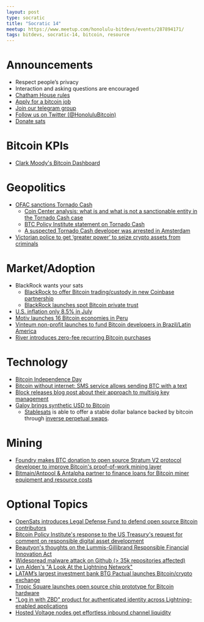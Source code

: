 ```yaml
---
layout: post
type: socratic
title: "Socratic 14"
meetup: https://www.meetup.com/honolulu-bitdevs/events/287894171/
tags: bitdevs, socratic-14, bitcoin, resource
---
```


# Announcements

- Respect people’s privacy
- Interaction and asking questions are encouraged
- [Chatham House rules](https://www.chathamhouse.org/about-us/chatham-house-rule)
- [Apply for a bitcoin job](https://bitcoinerjobs.com/)
- [Join our telegram group](https://t.me/+Uh9gbHO9EHFkZWJh)
- [Follow us on Twitter (@HonoluluBitcoin)](https://twitter.com/HonoluluBitcoin)
- [Donate sats](https://checkout.opennode.com/p/5dea6b7a-d33c-4fda-b54c-98f092814c7d)

# Bitcoin KPIs

- [Clark Moody's Bitcoin Dashboard](https://bitcoin.clarkmoody.com/dashboard/)

# Geopolitics

- [OFAC sanctions Tornado Cash](https://www.coincenter.org/u-s-treasury-sanction-of-privacy-tools-places-sweeping-restrictions-on-all-americans/)
	- [Coin Center analysis: what is and what is not a sanctionable entity in the Tornado Cash case](https://www.coincenter.org/analysis-what-is-and-what-is-not-a-sanctionable-entity-in-the-tornado-cash-case/)
	- [BTC Policy Institute statement on Tornado Cash](https://www.btcpolicy.org/articles/criminal-code)
	- [A suspected Tornado Cash developer was arrested in Amsterdam](https://www.fiod.nl/arrest-of-suspected-developer-of-tornado-cash/)
- [Victorian police to get ‘greater power’ to seize crypto assets from criminals](https://cointelegraph.com/news/victorian-police-to-get-greater-power-to-seize-crypto-assets-from-criminals)

# Market/Adoption

- BlackRock wants your sats
	- [BlackRock to offer Bitcoin trading/custody in new Coinbase partnership](https://bitcoinmagazine.com/markets/blackrock-to-offer-bitcoin-in-coinbase-partnership)
	- [BlackRock launches spot Bitcoin private trust](https://bitcoinmagazine.com/markets/blackrock-launches-spot-bitcoin-private-trust)
- [U.S. inflation only 8.5% in July](https://bitcoinmagazine.com/markets/u-s-inflation-slowed-to-8-5-in-july-bitcoin-jumps)
- [Motiv launches 16 Bitcoin economies in Peru](https://bitcoinmagazine.com/business/motiv-launches-16-bitcoin-economies-in-peru)
- [Vinteum non-profit launches to fund Bitcoin developers in Brazil/Latin America](https://bitcoinmagazine.com/business/vinteum-to-fund-bitcoin-developers-in-brazil)
- [River introduces zero-fee recurring Bitcoin purchases](https://blog.river.com/announcing-zero-fee-recurring-orders-2/)

# Technology

- [Bitcoin Independence Day](https://bitcoinmagazine.com/culture/luke-dashjr-segwit-bitcoin-independence-day)
- [Bitcoin without internet: SMS service allows sending BTC with a text](https://cointelegraph.com/news/bitcoin-without-internet-sms-service-allows-sending-btc-with-a-text)
- [Block releases blog post about their approach to multisig key management](https://wallet.build/losing-your-keys-without-losing-your-coins/)
- [Galoy brings synthetic USD to Bitcoin](https://bitcoinmagazine.com/technical/galoy-brings-us-dollars-to-bitcoin)
	- [Stablesats](https://stablesats.com/) is able to offer a stable dollar balance backed by bitcoin through [inverse perpetual swaps](https://www.bitmex.com/app/inversePerpetualsGuide).

# Mining

- [Foundry makes BTC donation to open source Stratum V2 protocol developer to improve Bitcoin's proof-of-work mining layer](https://www.prnewswire.com/news-releases/foundry-makes-btc-donation-to-open-source-stratum-v2-protocol-developer-to-improve-bitcoins-proof-of-work-mining-layer-301598747.html)
- [Bitmain/Antpool & Antalpha partner to finance loans for Bitcoin miner equipment and resource costs](https://bitcoinmagazine.com/business/bitmain-antpool-antalpha-offer-bitcoin-mining-industry-lifeline)

# Optional Topics

- [OpenSats introduces Legal Defense Fund to defend open source Bitcoin contributors](https://opensats.org/projects/opensats_legal_defense)
- [Bitcoin Policy Institute's response to the US Treasury's request for comment on responsible digital asset development](https://uploads-ssl.webflow.com/627aa615676bdd1d47ec97d4/62f1737c38e3e4ea452021b9_Bitcoin%20Policy%20Institute%20-%20US%20Department%20of%20Treasury%20RFC.pdf)
- [Beautyon's thoughts on the Lummis-Gillibrand Responsible Financial Innovation Act](https://bitcoinmagazine.com/legal/unpacking-and-analyzing-the-lummis-gillibrand-bill)
- [Widespread malware attack on Github (> 35k repositories affected)](https://twitter.com/stephenlacy/status/1554697077430505473)
- [Lyn Alden's "A Look At the Lightning Network"](https://www.swanbitcoin.com/a-look-at-the-lightning-network/)
- [LATAM’s largest investment bank BTG Pactual launches Bitcoin/crypto exchange](https://bitcoinmagazine.com/business/btg-pactual-launches-bitcoin-crypto-exchange-in-brazil)
- [Tropic Square launches open source chip prototype for Bitcoin hardware](https://bitcoinmagazine.com/business/tropic-square-launches-open-source-chip-prototype-for-bitcoin-hardware)
- ["Log in with ZBD" product for authenticated identity across Lightning-enabled applications](https://blog.zebedee.io/introducing-log-in-with-zbd/)
- [Hosted Voltage nodes get effortless inbound channel liquidity](https://voltage.cloud/blog/feature-updates/effortless-inbound-channel-opening-for-voltage-nodes/)
